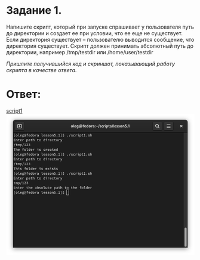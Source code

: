 # Задание 1.
Напишите скрипт, который при запуске спрашивает у пользователя путь до директории и создает ее при 
условии, что ее еще не существует. Если директория существует – пользователю выводится сообщение, что директория 
существует. Скрипт должен принимать абсолютный путь до директории, например /tmp/testdir или /home/user/testdir

*Пришлите получившийся код и скриншот, показывающий работу скрипта в качестве ответа.*  

# Ответ:  
[script1](script1.sh)  
![pic1](1.png)